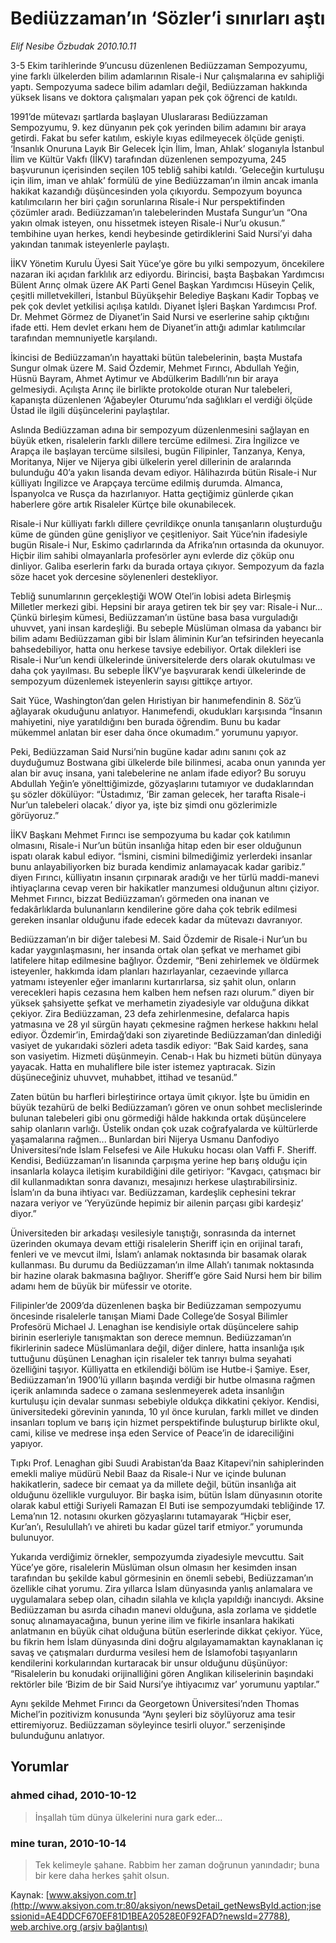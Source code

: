 # Bediüzzaman’ın ‘Sözler’i sınırları aştı

*Elif Nesibe Özbudak 2010.10.11*

<font class="agenda2NewsSpot">
 3-5 Ekim tarihlerinde 9’uncusu düzenlenen Bediüzzaman Sempozyumu, yine farklı ülkelerden bilim adamlarının Risale-i Nur çalışmalarına ev sahipliği yaptı. Sempozyuma sadece bilim adamları değil, Bediüzzaman hakkında yüksek lisans ve doktora çalışmaları yapan pek çok öğrenci de katıldı.
</font>
<font class="newsDetail">
 <p>
  <p class="MsoNormal">
   1991’de mütevazı şartlarda başlayan Uluslararası Bediüzzaman Sempozyumu, 9. kez dünyanın pek çok yerinden bilim adamını bir araya getirdi. Fakat bu sefer katılım, eskiyle kıyas edilmeyecek ölçüde genişti. ‘İnsanlık Onuruna Layık Bir Gelecek İçin İlim, İman, Ahlak’ sloganıyla İstanbul İlim ve Kültür Vakfı (İİKV) tarafından düzenlenen sempozyuma, 245 başvurunun içerisinden seçilen 105 tebliğ sahibi katıldı. ‘Geleceğin kurtuluşu için ilim, iman ve ahlak’ formülü de yine Bediüzzaman’ın ilmin ancak imanla hakikat kazandığı düşüncesinden yola çıkıyordu. Sempozyum boyunca katılımcıların her biri çağın sorunlarına Risale-i Nur perspektifinden çözümler aradı. Bediüzzaman’ın talebelerinden Mustafa Sungur’un “Ona yakın olmak isteyen, onu hissetmek isteyen Risale-i Nur’u okusun.” tembihine uyan herkes, kendi heybesinde getirdiklerini Said Nursi’yi daha yakından tanımak isteyenlerle paylaştı.
  </p>
  <p class="MsoNormal">
   İİKV Yönetim Kurulu Üyesi Sait Yüce’ye göre bu yılki sempozyum, öncekilere nazaran iki açıdan farklılık arz ediyordu. Birincisi, başta Başbakan Yardımcısı Bülent Arınç olmak üzere AK Parti Genel Başkan Yardımcısı Hüseyin Çelik, çeşitli milletvekilleri, İstanbul Büyükşehir Belediye Başkanı Kadir Topbaş ve pek çok devlet yetkilisi açılışa katıldı. Diyanet İşleri Başkan Yardımcısı Prof. Dr. Mehmet Görmez de Diyanet’in Said Nursi ve eserlerine sahip çıktığını ifade etti. Hem devlet erkanı hem de Diyanet’in attığı adımlar katılımcılar tarafından memnuniyetle karşılandı.
  </p>
  <p class="MsoNormal">
   İkincisi de Bediüzzaman’ın hayattaki bütün talebelerinin, başta Mustafa Sungur olmak üzere M. Said Özdemir, Mehmet Fırıncı, Abdullah Yeğin, Hüsnü Bayram, Ahmet Aytimur ve Abdülkerim Badıllı’nın bir araya gelmesiydi. Açılışta Arınç ile birlikte protokolde oturan Nur talebeleri, kapanışta düzenlenen ‘Ağabeyler Oturumu’nda sağlıkları el verdiği ölçüde Üstad ile ilgili düşüncelerini paylaştılar.
  </p>
  <p class="MsoNormal">
   Aslında Bediüzzaman adına bir sempozyum düzenlenmesini sağlayan en büyük etken, risalelerin farklı dillere tercüme edilmesi. Zira İngilizce ve Arapça ile başlayan tercüme silsilesi, bugün Filipinler, Tanzanya, Kenya, Moritanya, Nijer ve Nijerya gibi ülkelerin yerel dillerinin de aralarında bulunduğu 40’a yakın lisanda devam ediyor. Hâlihazırda bütün Risale-i Nur külliyatı İngilizce ve Arapçaya tercüme edilmiş durumda. Almanca, İspanyolca ve Rusça da hazırlanıyor. Hatta geçtiğimiz günlerde çıkan haberlere göre artık Risaleler Kürtçe bile okunabilecek.
  </p>
  <p class="MsoNormal">
   Risale-i Nur külliyatı farklı dillere çevrildikçe onunla tanışanların oluşturduğu küme de günden güne genişliyor ve çeşitleniyor. Sait Yüce’nin ifadesiyle bugün Risale-i Nur, Eskimo çadırlarında da Afrika’nın ortasında da okunuyor. Hiçbir ilim sahibi olmayanlarla profesörler aynı evlerde diz çöküp onu dinliyor. Galiba eserlerin farkı da burada ortaya çıkıyor. Sempozyum da fazla söze hacet yok dercesine söylenenleri destekliyor.
  </p>
  <p class="MsoNormal">
   Tebliğ sunumlarının gerçekleştiği WOW Otel’in lobisi adeta Birleşmiş Milletler merkezi gibi. Hepsini bir araya getiren tek bir şey var: Risale-i Nur… Çünkü birleşim kümesi, Bediüzzaman’ın üstüne basa basa vurguladığı uhuvvet, yani insan kardeşliği. Bu sebeple Müslüman olmasa da yabancı bir bilim adamı Bediüzzaman gibi bir İslam âliminin Kur’an tefsirinden heyecanla bahsedebiliyor, hatta onu herkese tavsiye edebiliyor. Ortak dilekleri ise Risale-i Nur’un kendi ülkelerinde üniversitelerde ders olarak okutulması ve daha çok yayılması. Bu sebeple İİKV’ye başvurarak kendi ülkelerinde de sempozyum düzenlemek isteyenlerin sayısı gittikçe artıyor.
  </p>
  <p class="MsoNormal">
   Sait Yüce, Washington’dan gelen Hıristiyan bir hanımefendinin 8. Söz’ü ağlayarak okuduğunu anlatıyor. Hanımefendi, okudukları karşısında “İnsanın mahiyetini, niye yaratıldığını ben burada öğrendim. Bunu bu kadar mükemmel anlatan bir eser daha önce okumadım.” yorumunu yapıyor.
  </p>
  <p class="MsoNormal">
   Peki, Bediüzzaman Said Nursi’nin bugüne kadar adını sanını çok az duyduğumuz Bostwana gibi ülkelerde bile bilinmesi, acaba onun yanında yer alan bir avuç insana, yani talebelerine ne anlam ifade ediyor? Bu soruyu Abdullah Yeğin’e yönelttiğimizde, gözyaşlarını tutamıyor ve dudaklarından şu sözler dökülüyor: “Üstadımız, ‘Bir zaman gelecek, her tarafta Risale-i Nur’un talebeleri olacak.’ diyor ya, işte biz şimdi onu gözlerimizle görüyoruz.”
  </p>
  <p class="MsoNormal">
   İİKV Başkanı Mehmet Fırıncı ise sempozyuma bu kadar çok katılımın olmasını, Risale-i Nur’un bütün insanlığa hitap eden bir eser olduğunun ispatı olarak kabul ediyor. “İsmini, cismini bilmediğimiz yerlerdeki insanlar bunu anlayabiliyorken biz burada kendimiz anlamayacak kadar garibiz.” diyen Fırıncı, külliyatın insanın çırpınarak aradığı ve her türlü maddi-manevi ihtiyaçlarına cevap veren bir hakikatler manzumesi olduğunun altını çiziyor. Mehmet Fırıncı, bizzat Bediüzzaman’ı görmeden ona inanan ve fedakârlıklarda bulunanların kendilerine göre daha çok tebrik edilmesi gereken insanlar olduğunu ifade edecek kadar da mütevazı davranıyor.
  </p>
  <p class="MsoNormal">
   Bediüzzaman’ın bir diğer talebesi M. Said Özdemir de Risale-i Nur’un bu kadar yaygınlaşmasını,
   <span>
   </span>
   her insanda ortak olan şefkat ve merhamet gibi latifelere hitap edilmesine bağlıyor. Özdemir, “Beni zehirlemek ve öldürmek isteyenler, hakkımda idam planları hazırlayanlar, cezaevinde yıllarca yatmamı isteyenler eğer imanlarını kurtarırlarsa, siz şahit olun, onların verecekleri hapis cezasına hem kalben hem nefsen razı olurum.” diyen bir yüksek şahsiyette şefkat ve merhametin ziyadesiyle var olduğuna dikkat çekiyor. Zira Bediüzzaman, 23 defa zehirlenmesine, defalarca hapis yatmasına ve 28 yıl sürgün hayatı çekmesine rağmen herkese hakkını helal ediyor. Özdemir’in, Emirdağ’daki son ziyaretinde Bediüzzaman’dan dinlediği vasiyet de yukarıdaki sözleri adeta tasdik ediyor: “Bak Said kardeş, sana son vasiyetim. Hizmeti düşünmeyin. Cenab-ı Hak bu hizmeti bütün dünyaya yayacak. Hatta en muhaliflere bile ister istemez yaptıracak. Sizin düşüneceğiniz uhuvvet, muhabbet, ittihad ve tesanüd.”
  </p>
  <p class="MsoNormal">
   Zaten bütün bu harfleri birleştirince ortaya ümit çıkıyor. İşte bu ümidin en büyük tezahürü de belki Bediüzzaman’ı gören ve onun sohbet meclislerinde bulunan talebeleri gibi onu görmediği hâlde hakkında ortak düşüncelere sahip olanların varlığı. Üstelik ondan çok uzak coğrafyalarda ve kültürlerde yaşamalarına rağmen... Bunlardan biri Nijerya Usmanu Danfodiyo Üniversitesi’nde İslam Felsefesi ve Aile Hukuku hocası olan Vaffi F. Sheriff. Kendisi, Bediüzzaman’ın lisanında çarpışma yerine hep barış olduğu için insanlarla kolayca iletişim kurabildiğini dile getiriyor: “Kavgacı, çatışmacı bir dil kullanmadıktan sonra davanızı, mesajınızı herkese ulaştırabilirsiniz. İslam’ın da buna ihtiyacı var. Bediüzzaman, kardeşlik cephesini tekrar nazara veriyor ve ‘Yeryüzünde hepimiz bir ailenin parçası gibi kardeşiz’ diyor.”
  </p>
  <p class="MsoNormal">
   Üniversiteden bir arkadaşı vesilesiyle tanıştığı, sonrasında da internet üzerinden okumaya devam ettiği risalelerin Sheriff için en orijinal tarafı, fenleri ve ve mevcut ilmi, İslam’ı anlamak noktasında bir basamak olarak kullanması. Bu durumu da Bediüzzaman’ın ilme Allah’ı tanımak noktasında bir hazine olarak bakmasına bağlıyor. Sheriff’e göre Said Nursi hem bir bilim adamı hem de büyük bir müfessir ve otorite.
  </p>
  <p class="MsoNormal">
   Filipinler’de 2009’da düzenlenen başka bir Bediüzzaman sempozyumu öncesinde risalelerle tanışan Miami Dade College’de Sosyal Bilimler Profesörü Michael J. Lenaghan ise kendisiyle ortak düşüncelere sahip birinin eserleriyle tanışmaktan son derece memnun. Bediüzzaman’ın fikirlerinin sadece Müslümanlara değil, diğer dinlere, hatta insanlığa ışık tuttuğunu düşünen Lenaghan için risaleler tek tanrıyı bulma seyahati özelliğini taşıyor. Külliyatta en etkilendiği bölüm ise Hutbe-i Şamiye. Eser, Bediüzzaman’ın 1900’lü yılların başında verdiği bir hutbe olmasına rağmen içerik anlamında sadece o zamana seslenmeyerek adeta insanlığın kurtuluşu için devalar sunması sebebiyle oldukça dikkatini çekiyor. Kendisi, üniversitedeki görevinin yanında, 10 yıl önce kurulan, farklı millet ve dinden insanları toplum ve barış için hizmet perspektifinde buluşturup birlikte okul, cami, kilise ve medrese inşa eden Service of Peace’in de idareciliğini yapıyor.
  </p>
  <p class="MsoNormal">
   Tıpkı Prof. Lenaghan gibi Suudi Arabistan’da Baaz Kitapevi’nin sahiplerinden emekli maliye müdürü Nebil Baaz da Risale-i Nur ve içinde bulunan hakikatlerin, sadece bir cemaat ya da millete değil, bütün insanlığa ait olduğunu özellikle vurguluyor. Bir başka isim, bütün İslam dünyasının otorite olarak kabul ettiği Suriyeli Ramazan El Buti ise sempozyumdaki tebliğinde 17. Lema’nın 12. notasını okurken gözyaşlarını tutamayarak “Hiçbir eser, Kur’an’ı, Resulullah’ı ve ahireti bu kadar güzel tarif etmiyor.” yorumunda bulunuyor.
  </p>
  <p class="MsoNormal">
   Yukarıda verdiğimiz örnekler, sempozyumda ziyadesiyle mevcuttu. Sait Yüce’ye göre, risalelerin Müslüman olsun olmasın her kesimden insan tarafından bu şekilde kabul görmesinin en önemli sebebi, Bediüzzaman’ın özellikle cihat yorumu. Zira yıllarca İslam dünyasında yanlış anlamalara ve uygulamalara sebep olan, cihadın silahla ve kılıçla yapıldığı inancıydı. Aksine Bediüzzaman bu asırda cihadın manevi olduğuna, asla zorlama ve şiddetle sonuç alınamayacağına, bunun yerine ilim ve fikirle insanlara hakikati anlatmanın en büyük cihat olduğuna bütün eserlerinde dikkat çekiyor. Yüce, bu fikrin hem İslam dünyasında dini doğru algılayamamaktan kaynaklanan iç savaş ve çatışmaları durdurma vesilesi hem de İslamofobi taşıyanların kendilerini korkularından kurtaracak bir unsur olduğunu düşünüyor: “Risalelerin bu konudaki orijinalliğini gören Anglikan kiliselerinin başındaki rektörler bile ‘Bizim de bir Said Nursi’ye ihtiyacımız var’ yorumunu yaptılar.”
  </p>
  <p class="MsoNormal">
   Aynı şekilde Mehmet Fırıncı da Georgetown Üniversitesi’nden Thomas Michel’in pozitivizm konusunda “Aynı şeyleri biz söylüyoruz ama tesir ettiremiyoruz. Bediüzzaman söyleyince tesirli oluyor.” serzenişinde bulunduğunu anlatıyor.
  </p>
  <p class="MsoNormal">
  </p>
 </p>
</font>

## Yorumlar

### ahmed cihad, 2010-10-12
> İnşallah tüm dünya ülkelerini nura gark eder...

### mine turan, 2010-10-14
> Tek kelimeyle şahane. Rabbim her zaman doğrunun yanındadır; buna bir kere daha herkes şahit olsun. 

Kaynak: [www.aksiyon.com.tr](http://www.aksiyon.com.tr:80/aksiyon/newsDetail_getNewsById.action;jsessionid=AE4DDCF670EF81D1BEA20528E0F92FAD?newsId=27788), [web.archive.org (arşiv bağlantısı)](http://web.archive.org/web/20101016005129/http://www.aksiyon.com.tr:80/aksiyon/newsDetail_getNewsById.action;jsessionid=AE4DDCF670EF81D1BEA20528E0F92FAD?newsId=27788)
